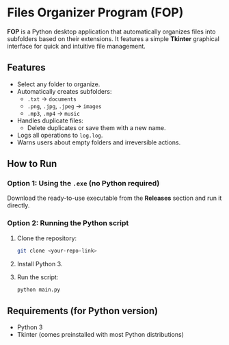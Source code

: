 # Files Organizer Program (FOP)

**FOP** is a Python desktop application that automatically organizes
files into subfolders based on their extensions. It features a simple
**Tkinter** graphical interface for quick and intuitive file management.

## Features

-   Select any folder to organize.
-   Automatically creates subfolders:
    -   `.txt` → `documents`
    -   `.png`, `.jpg`, `.jpeg` → `images`
    -   `.mp3`, `.mp4` → `music`
-   Handles duplicate files:
    -   Delete duplicates or save them with a new name.
-   Logs all operations to `log.log`.
-   Warns users about empty folders and irreversible actions.

## How to Run

### Option 1: Using the `.exe` (no Python required)

Download the ready-to-use executable from the **Releases** section and
run it directly.

### Option 2: Running the Python script

1.  Clone the repository:

    ``` bash
    git clone <your-repo-link>
    ```

2.  Install Python 3.

3.  Run the script:

    ``` bash
    python main.py
    ```

## Requirements (for Python version)

-   Python 3
-   Tkinter (comes preinstalled with most Python distributions)
